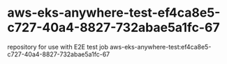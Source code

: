 # aws-eks-anywhere-test-ef4ca8e5-c727-40a4-8827-732abae5a1fc-67
repository for use with E2E test job aws-eks-anywhere-test:ef4ca8e5-c727-40a4-8827-732abae5a1fc-67

